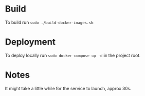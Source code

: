 # Build
To build run `sudo ./build-docker-images.sh`

# Deployment
To deploy locally run `sudo docker-compose up -d` in the project root.

# Notes
It might take a little while for the service to launch, approx 30s.